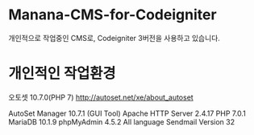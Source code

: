 # Manana-CMS-for-Codeigniter
개인적으로 작업중인 CMS로, Codeigniter 3버전을 사용하고 있습니다.

# 개인적인 작업환경
오토셋 10.7.0(PHP 7)
http://autoset.net/xe/about_autoset

AutoSet Manager 10.7.1 (GUI Tool)
Apache HTTP Server 2.4.17
PHP 7.0.1
MariaDB 10.1.9
phpMyAdmin 4.5.2 All language
Sendmail Version 32